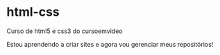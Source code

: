 # html-css
Curso de html5 e css3 do cursoemvideo

Estou aprendendo a criar sites e agora vou gerenciar meus repositórios!
